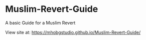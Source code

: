 # Muslim-Revert-Guide
A basic Guide for a  Muslim Revert

View site at:
https://mhobgstudio.github.io/Muslim-Revert-Guide/
